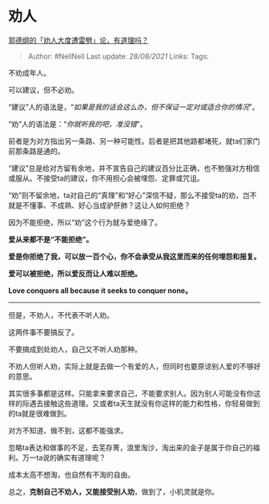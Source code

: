 # 劝人
[郭德纲的「劝人大度遭雷劈」论，有道理吗？](https://www.zhihu.com/question/323510525/answer/2074162381)

> Author: #NellNell 
> Last update: *28/08/2021* 
> Links:
> Tags:   
  
不劝成年人。

可以建议，但不必劝。

“建议”人的语法是，“_如果是我的话会这么办，但不保证一定对或适合你的情况_”。

“劝”人的语法是：“_你就听我的吧，准没错_”。

前者是为对方指出另一条路、另一种可能性。后者是把其他路都堵死，就ta们家门前那条路是通的。

“建议”总是给对方留有余地，并不宣告自己的建议百分比正确，也不勉强对方相信或服从。不接受ta的建议，你不用担心会被埋怨、定罪或咒诅。

“劝”则不留余地，ta对自己的“真理”和“好心”深信不疑，那么不接受ta的劝，岂不就是不懂事、不成熟、好心当成驴肝肺？这让人如何拒绝？

因为不能拒绝，所以“劝”这个行为就与爱绝缘了。

**爱从来都不是“不能拒绝”。**

**爱是你拒绝了我，可以放一百个心，你不会承受从我这里而来的任何埋怨和报复。**

**爱可以被拒绝，所以爱反而让人难以拒绝。**

**Love conquers all because it seeks to conquer none。**

---

但是，不劝人，不代表不听人劝。

这两件事不要搞反了。

不要搞成到处劝人，自己又不听人劝那种。

不劝人但听人劝，实际上就是去做一个有爱的人，但同时也要原谅别人爱的不够好的意思。

其实很多事都是这样。只能拿来要求自己，不能要求别人。因为别人可能没有你这样的际遇去接触这些道理。又或者ta天生就没有你这样的能力和性格，你轻易做到的ta就是很难做到。

对方不知道、做不到，这都不能强求。

忽略ta表达和做事的不足，去芜存菁，浪里淘沙，淘出来的金子是属于你自己的福利。万一ta说的确实有道理呢？

成本太高不想淘，也自然有不淘的自由。

总之，**克制自己不劝人，又能接受别人劝**，做到了，小机灵就是你。